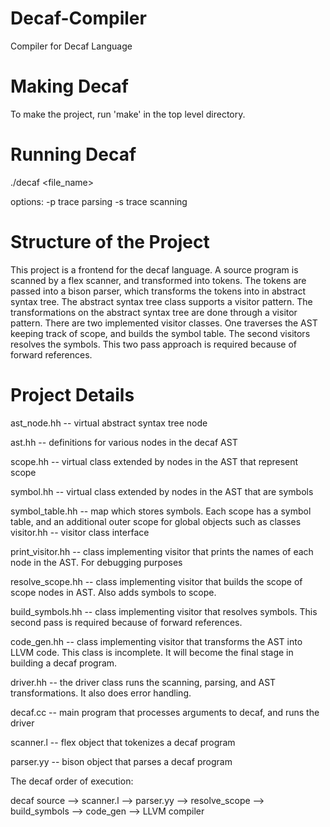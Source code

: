 # Decaf-Compiler
Compiler for Decaf Language

# Making Decaf
To make the project, run 'make' in the top level directory. 

# Running Decaf
./decaf <file_name> 

options:
  -p trace parsing 
  -s trace scanning
  
# Structure of the Project

This project is a frontend for the decaf language. A source program is scanned by a flex scanner, and transformed into tokens.
The tokens are passed into a bison parser, which transforms the tokens into in abstract syntax tree. The abstract syntax tree 
class supports a visitor pattern. The transformations on the abstract syntax tree are done through a visitor pattern. There are 
two implemented visitor classes. One traverses the AST keeping track of scope, and builds the symbol table. The second visitors 
resolves the symbols. This two pass approach is required because of forward references. 

# Project Details 
ast_node.hh -- virtual abstract syntax tree node 

ast.hh -- definitions for various nodes in the decaf AST 

scope.hh -- virtual class extended by nodes in the AST that represent scope

symbol.hh -- virtual class extended by nodes in the AST that are symbols 

symbol_table.hh -- map which stores symbols. Each scope has a symbol table, and an additional outer scope for global objects 
                   such as classes
visitor.hh -- visitor class interface

print_visitor.hh -- class implementing visitor that prints the names of each node in the AST. For debugging purposes

resolve_scope.hh -- class implementing visitor that builds the scope of scope nodes in AST. Also adds symbols to scope. 

build_symbols.hh -- class implementing visitor that resolves symbols. This second pass is required because of forward references. 

code_gen.hh      -- class implementing visitor that transforms the AST into LLVM code. This class is incomplete. It will become the final stage in building a decaf program. 

driver.hh        -- the driver class runs the scanning, parsing, and AST transformations. It also does error handling. 

decaf.cc         -- main program that processes arguments to decaf, and runs the driver 

scanner.l        -- flex object that tokenizes a decaf program

parser.yy        -- bison object that parses a decaf program

The decaf order of execution: 

decaf source --> scanner.l --> parser.yy --> resolve_scope --> build_symbols --> code_gen --> LLVM compiler

